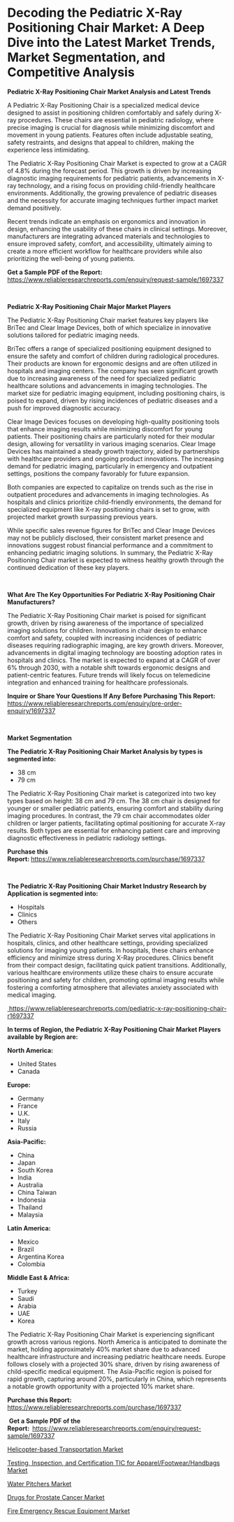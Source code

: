 <p><h1>Decoding the Pediatric X-Ray Positioning Chair Market: A Deep Dive into the Latest Market Trends, Market Segmentation, and Competitive Analysis</h1></p><p><strong>Pediatric X-Ray Positioning Chair Market Analysis and Latest Trends</strong></p>
<p><p>A Pediatric X-Ray Positioning Chair is a specialized medical device designed to assist in positioning children comfortably and safely during X-ray procedures. These chairs are essential in pediatric radiology, where precise imaging is crucial for diagnosis while minimizing discomfort and movement in young patients. Features often include adjustable seating, safety restraints, and designs that appeal to children, making the experience less intimidating.</p><p>The Pediatric X-Ray Positioning Chair Market is expected to grow at a CAGR of 4.8% during the forecast period. This growth is driven by increasing diagnostic imaging requirements for pediatric patients, advancements in X-ray technology, and a rising focus on providing child-friendly healthcare environments. Additionally, the growing prevalence of pediatric diseases and the necessity for accurate imaging techniques further impact market demand positively. </p><p>Recent trends indicate an emphasis on ergonomics and innovation in design, enhancing the usability of these chairs in clinical settings. Moreover, manufacturers are integrating advanced materials and technologies to ensure improved safety, comfort, and accessibility, ultimately aiming to create a more efficient workflow for healthcare providers while also prioritizing the well-being of young patients.</p></p>
<p><strong>Get a Sample PDF of the Report:&nbsp;</strong> <a href="https://www.reliableresearchreports.com/enquiry/request-sample/1697337?utm_campaign=123&utm_medium=2&utm_source=Github&utm_content=ia&utm_term=09012025&utm_id=pediatric-x-ray-positioning-chair">https://www.reliableresearchreports.com/enquiry/request-sample/1697337</a></p>
<p>&nbsp;</p>
<p><strong>Pediatric X-Ray Positioning Chair Major Market Players</strong></p>
<p><p>The Pediatric X-Ray Positioning Chair market features key players like BriTec and Clear Image Devices, both of which specialize in innovative solutions tailored for pediatric imaging needs.</p><p>BriTec offers a range of specialized positioning equipment designed to ensure the safety and comfort of children during radiological procedures. Their products are known for ergonomic designs and are often utilized in hospitals and imaging centers. The company has seen significant growth due to increasing awareness of the need for specialized pediatric healthcare solutions and advancements in imaging technologies. The market size for pediatric imaging equipment, including positioning chairs, is poised to expand, driven by rising incidences of pediatric diseases and a push for improved diagnostic accuracy.</p><p>Clear Image Devices focuses on developing high-quality positioning tools that enhance imaging results while minimizing discomfort for young patients. Their positioning chairs are particularly noted for their modular design, allowing for versatility in various imaging scenarios. Clear Image Devices has maintained a steady growth trajectory, aided by partnerships with healthcare providers and ongoing product innovations. The increasing demand for pediatric imaging, particularly in emergency and outpatient settings, positions the company favorably for future expansion.</p><p>Both companies are expected to capitalize on trends such as the rise in outpatient procedures and advancements in imaging technologies. As hospitals and clinics prioritize child-friendly environments, the demand for specialized equipment like X-ray positioning chairs is set to grow, with projected market growth surpassing previous years.</p><p>While specific sales revenue figures for BriTec and Clear Image Devices may not be publicly disclosed, their consistent market presence and innovations suggest robust financial performance and a commitment to enhancing pediatric imaging solutions. In summary, the Pediatric X-Ray Positioning Chair market is expected to witness healthy growth through the continued dedication of these key players.</p></p>
<p>&nbsp;</p>
<p><strong>What Are The Key Opportunities For Pediatric X-Ray Positioning Chair Manufacturers?</strong></p>
<p><p>The Pediatric X-Ray Positioning Chair market is poised for significant growth, driven by rising awareness of the importance of specialized imaging solutions for children. Innovations in chair design to enhance comfort and safety, coupled with increasing incidences of pediatric diseases requiring radiographic imaging, are key growth drivers. Moreover, advancements in digital imaging technology are boosting adoption rates in hospitals and clinics. The market is expected to expand at a CAGR of over 6% through 2030, with a notable shift towards ergonomic designs and patient-centric features. Future trends will likely focus on telemedicine integration and enhanced training for healthcare professionals.</p></p>
<p><strong>Inquire or Share Your Questions If Any Before Purchasing This Report:</strong> <a href="https://www.reliableresearchreports.com/enquiry/pre-order-enquiry/1697337?utm_campaign=123&utm_medium=2&utm_source=Github&utm_content=ia&utm_term=09012025&utm_id=pediatric-x-ray-positioning-chair">https://www.reliableresearchreports.com/enquiry/pre-order-enquiry/1697337</a></p>
<p>&nbsp;</p>
<p><strong>Market Segmentation</strong></p>
<p><strong>The Pediatric X-Ray Positioning Chair Market Analysis by types is segmented into:</strong></p>
<p><ul><li>38 cm</li><li>79 cm</li></ul></p>
<p><p>The Pediatric X-Ray Positioning Chair market is categorized into two key types based on height: 38 cm and 79 cm. The 38 cm chair is designed for younger or smaller pediatric patients, ensuring comfort and stability during imaging procedures. In contrast, the 79 cm chair accommodates older children or larger patients, facilitating optimal positioning for accurate X-ray results. Both types are essential for enhancing patient care and improving diagnostic effectiveness in pediatric radiology settings.</p></p>
<p><strong>Purchase this Report:&nbsp;</strong><a href="https://www.reliableresearchreports.com/purchase/1697337?utm_campaign=123&utm_medium=2&utm_source=Github&utm_content=ia&utm_term=09012025&utm_id=pediatric-x-ray-positioning-chair">https://www.reliableresearchreports.com/purchase/1697337</a></p>
<p>&nbsp;</p>
<p><strong>The Pediatric X-Ray Positioning Chair Market Industry Research by Application is segmented into:</strong></p>
<p><ul><li>Hospitals</li><li>Clinics</li><li>Others</li></ul></p>
<p><p>The Pediatric X-Ray Positioning Chair Market serves vital applications in hospitals, clinics, and other healthcare settings, providing specialized solutions for imaging young patients. In hospitals, these chairs enhance efficiency and minimize stress during X-Ray procedures. Clinics benefit from their compact design, facilitating quick patient transitions. Additionally, various healthcare environments utilize these chairs to ensure accurate positioning and safety for children, promoting optimal imaging results while fostering a comforting atmosphere that alleviates anxiety associated with medical imaging.</p></p>
<p><a href="https://www.reliableresearchreports.com/pediatric-x-ray-positioning-chair-r1697337?utm_campaign=123&utm_medium=2&utm_source=Github&utm_content=ia&utm_term=09012025&utm_id=pediatric-x-ray-positioning-chair">&nbsp;https://www.reliableresearchreports.com/pediatric-x-ray-positioning-chair-r1697337</a></p>
<p><strong>In terms of Region, the Pediatric X-Ray Positioning Chair Market Players available by Region are:</strong></p>
<p>
    <p> <strong> North America: </strong>
        <ul>
            <li>United States</li>
            <li>Canada</li>
        </ul>
        </p> 
    <p> <strong> Europe: </strong>
        <ul>
            <li>Germany</li>
            <li>France</li>
            <li>U.K.</li>
            <li>Italy</li>
            <li>Russia</li>
        </ul>
        </p> 
    <p> <strong> Asia-Pacific: </strong>
        <ul>
            <li>China</li>
            <li>Japan</li>
            <li>South Korea</li>
            <li>India</li>
            <li>Australia</li>
            <li>China Taiwan</li>
            <li>Indonesia</li>
            <li>Thailand</li>
            <li>Malaysia</li>
        </ul>
        </p> 
    <p> <strong> Latin America: </strong>
        <ul>
            <li>Mexico</li>
            <li>Brazil</li>
            <li>Argentina Korea</li>
            <li>Colombia</li>
        </ul>
        </p> 
    <p> <strong> Middle East & Africa: </strong>
        <ul>
            <li>Turkey</li>
            <li>Saudi</li>
            <li>Arabia</li>
            <li>UAE</li>
            <li>Korea</li>
        </ul>
    </p>
    </p>
<p><p>The Pediatric X-Ray Positioning Chair Market is experiencing significant growth across various regions. North America is anticipated to dominate the market, holding approximately 40% market share due to advanced healthcare infrastructure and increasing pediatric healthcare needs. Europe follows closely with a projected 30% share, driven by rising awareness of child-specific medical equipment. The Asia-Pacific region is poised for rapid growth, capturing around 20%, particularly in China, which represents a notable growth opportunity with a projected 10% market share.</p></p>
<p><strong>Purchase this Report: </strong><a href="https://www.reliableresearchreports.com/purchase/1697337?utm_campaign=123&utm_medium=2&utm_source=Github&utm_content=ia&utm_term=09012025&utm_id=pediatric-x-ray-positioning-chair">https://www.reliableresearchreports.com/purchase/1697337</a></p>
<p>&nbsp;<strong>Get a Sample PDF of the Report:&nbsp;&nbsp;</strong><a href="https://www.reliableresearchreports.com/enquiry/request-sample/1697337?utm_campaign=123&utm_medium=2&utm_source=Github&utm_content=ia&utm_term=09012025&utm_id=pediatric-x-ray-positioning-chair">https://www.reliableresearchreports.com/enquiry/request-sample/1697337</a></p>
<p><strong></strong></p>
<p><p><a href="https://github.com/dmitriyvo6rog/Market-Research-Report-List-1/blob/main/helicopter-based-transportation-market.md?utm_campaign=123&utm_medium=2&utm_source=Github&utm_content=ia&utm_term=09012025&utm_id=pediatric-x-ray-positioning-chair">Helicopter-based Transportation Market</a></p><p><a href="https://github.com/petbigbeepjn/Market-Research-Report-List-1/blob/main/testing-inspection-and-certification-tic-for-apparelfootwearhandbags-market.md?utm_campaign=123&utm_medium=2&utm_source=Github&utm_content=ia&utm_term=09012025&utm_id=pediatric-x-ray-positioning-chair">Testing, Inspection, and Certification TIC for Apparel/Footwear/Handbags Market</a></p><p><a href="https://github.com/risingtrista99259/Market-Research-Report-List-1/blob/main/water-pitchers-market.md?utm_campaign=123&utm_medium=2&utm_source=Github&utm_content=ia&utm_term=09012025&utm_id=pediatric-x-ray-positioning-chair">Water Pitchers Market</a></p><p><a href="https://github.com/luckyshygirl/Market-Research-Report-List-7/blob/main/drugs-for-prostate-cancer-market.md?utm_campaign=123&utm_medium=2&utm_source=Github&utm_content=ia&utm_term=09012025&utm_id=pediatric-x-ray-positioning-chair">Drugs for Prostate Cancer Market</a></p><p><a href="https://github.com/birnbaumbulah0/Market-Research-Report-List-1/blob/main/fire-emergency-rescue-equipment-market.md?utm_campaign=123&utm_medium=2&utm_source=Github&utm_content=ia&utm_term=09012025&utm_id=pediatric-x-ray-positioning-chair">Fire Emergency Rescue Equipment Market</a></p></p>